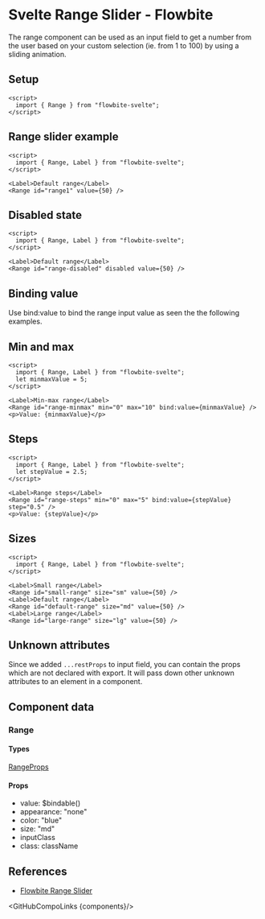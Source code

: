 # Svelte Range Slider - Flowbite


The range component can be used as an input field to get a number from the user based on your custom selection (ie. from 1 to 100) by using a sliding animation.

## Setup

```svelte
<script>
  import { Range } from "flowbite-svelte";
</script>
```

## Range slider example

```svelte
<script>
  import { Range, Label } from "flowbite-svelte";
</script>

<Label>Default range</Label>
<Range id="range1" value={50} />
```

## Disabled state

```svelte
<script>
  import { Range, Label } from "flowbite-svelte";
</script>

<Label>Default range</Label>
<Range id="range-disabled" disabled value={50} />
```

## Binding value

Use bind:value to bind the range input value as seen the the following examples.

## Min and max

```svelte
<script>
  import { Range, Label } from "flowbite-svelte";
  let minmaxValue = 5;
</script>

<Label>Min-max range</Label>
<Range id="range-minmax" min="0" max="10" bind:value={minmaxValue} />
<p>Value: {minmaxValue}</p>
```

## Steps

```svelte
<script>
  import { Range, Label } from "flowbite-svelte";
  let stepValue = 2.5;
</script>

<Label>Range steps</Label>
<Range id="range-steps" min="0" max="5" bind:value={stepValue} step="0.5" />
<p>Value: {stepValue}</p>
```

## Sizes

```svelte
<script>
  import { Range, Label } from "flowbite-svelte";
</script>

<Label>Small range</Label>
<Range id="small-range" size="sm" value={50} />
<Label>Default range</Label>
<Range id="default-range" size="md" value={50} />
<Label>Large range</Label>
<Range id="large-range" size="lg" value={50} />
```

## Unknown attributes

Since we added `...restProps` to input field, you can contain the props which are not declared with export. It will pass down other unknown attributes to an element in a component.

## Component data

### Range

#### Types

[RangeProps](https://github.com/themesberg/flowbite-svelte/blob/main/src/lib/types.ts#L831)

#### Props

- value: $bindable()
- appearance: "none"
- color: "blue"
- size: "md"
- inputClass
- class: className


## References

- [Flowbite Range Slider](https://flowbite.com/docs/forms/range/)

<GitHubCompoLinks {components}/>
